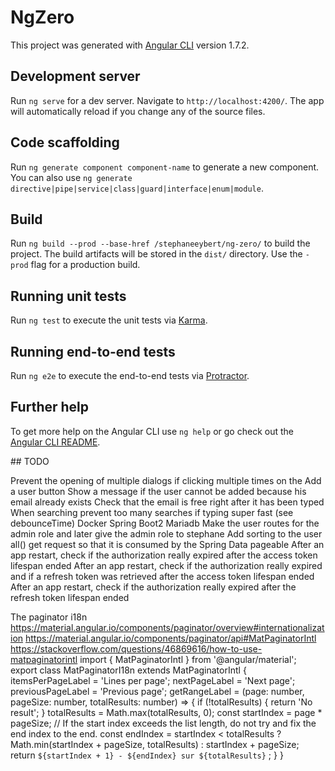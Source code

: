 # NgZero

This project was generated with [Angular CLI](https://github.com/angular/angular-cli) version 1.7.2.

## Development server

Run `ng serve` for a dev server. Navigate to `http://localhost:4200/`. The app will automatically reload if you change any of the source files.

## Code scaffolding

Run `ng generate component component-name` to generate a new component. You can also use `ng generate directive|pipe|service|class|guard|interface|enum|module`.

## Build

Run `ng build --prod --base-href /stephaneeybert/ng-zero/` to build the project. The build artifacts will be stored in the `dist/` directory. Use the `-prod` flag for a production build.

## Running unit tests

Run `ng test` to execute the unit tests via [Karma](https://karma-runner.github.io).

## Running end-to-end tests

Run `ng e2e` to execute the end-to-end tests via [Protractor](http://www.protractortest.org/).

## Further help

To get more help on the Angular CLI use `ng help` or go check out the [Angular CLI README](https://github.com/angular/angular-cli/blob/master/README.md).

## TODO

Prevent the opening of multiple dialogs if clicking multiple times on the Add a user button
Show a message if the user cannot be added because his email already exists
Check that the email is free right after it has been typed
When searching prevent too many searches if typing super fast (see debounceTime)
Docker Spring Boot2 Mariadb
Make the user routes for the admin role and later give the admin role to stephane
Add sorting to the user all() get request so that it is consumed by the Spring Data pageable
After an app restart, check if the authorization really expired after the access token lifespan ended
After an app restart, check if the authorization really expired and if a refresh token was retrieved after the access token lifespan ended
After an app restart, check if the authorization really expired after the refresh token lifespan ended

The paginator i18n 
https://material.angular.io/components/paginator/overview#internationalization
https://material.angular.io/components/paginator/api#MatPaginatorIntl
https://stackoverflow.com/questions/46869616/how-to-use-matpaginatorintl
import { MatPaginatorIntl } from '@angular/material';
export class MatPaginatorI18n extends MatPaginatorIntl {
  itemsPerPageLabel = 'Lines per page';
  nextPageLabel = 'Next page';
  previousPageLabel = 'Previous page';
  getRangeLabel = (page: number, pageSize: number, totalResults: number) => {
    if (!totalResults) { return 'No result'; }
    totalResults = Math.max(totalResults, 0);
    const startIndex = page * pageSize;
    // If the start index exceeds the list length, do not try and fix the end index to the end.
    const endIndex =
      startIndex < totalResults ?
        Math.min(startIndex + pageSize, totalResults) :
        startIndex + pageSize; return `${startIndex + 1} - ${endIndex} sur ${totalResults}`
      ;
  }
}

